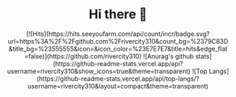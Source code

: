 <h1 align="center">Hi there 👋</h1>
<div align="center"> 
  [![Hits](https://hits.seeyoufarm.com/api/count/incr/badge.svg?  url=https%3A%2F%2Fgithub.com%2Frivercity310&count_bg=%2379C83D&title_bg=%23555555&icon=&icon_color=%23E7E7E7&title=hits&edge_flat=false)](https://github.com/rivercity310)
  ![Anurag's github stats](https://github-readme-stats.vercel.app/api?username=rivercity310&show_icons=true&theme=transparent) 
  ![Top Langs](https://github-readme-stats.vercel.app/api/top-langs/?username=rivercity310&layout=compact&theme=transparent) 
</div>

<!--
**rivercity310/rivercity310** is a ✨ _special_ ✨ repository because its `README.md` (this file) appears on your GitHub profile.

Here are some ideas to get you started:

- 🔭 I’m currently working on ...
- 🌱 I’m currently learning ...
- 👯 I’m looking to collaborate on ...
- 🤔 I’m looking for help with ...
- 💬 Ask me about ...
- 📫 How to reach me: ...
- 😄 Pronouns: ...
- ⚡ Fun fact: ...
-->
